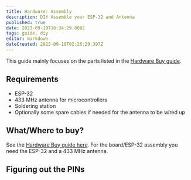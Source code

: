 ```yaml
---
title: Hardware: Assembly
description: DIY Assemble your ESP-32 and Antenna
published: true
date: 2023-09-19T16:34:29.809Z
tags: guide, diy
editor: markdown
dateCreated: 2023-09-18T02:26:29.397Z
---
```


This guide mainly focuses on the parts listed in the [Hardware Buy guide](/Hardware/Buy).

## Requirements
+ ESP-32
+ 433 MHz antenna for microcontrollers
+ Soldering station
+ Optionally some spare cables if needed for the antenna to be wired up

## What/Where to buy?
See the [Hardware Buy guide here](/Hardware/Buy). For the board/ESP-32 assembly you need the ESP-32 and a 433 MHz antenna.


## Figuring out the PINs
